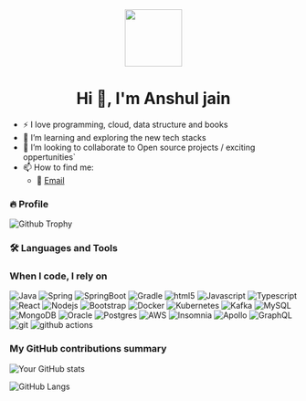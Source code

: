 
<div id="header" align="center">
  <img src="https://media.giphy.com/media/M9gbBd9nbDrOTu1Mqx/giphy.gif" width="100"/>
</div>
<img src="https://komarev.com/ghpvc/?username=anshul-jain&style=flat-square&color=blue" alt=""/>

<h1 align="center">
   Hi 👋, I'm Anshul jain 
</h1>

- ⚡ I love programming, cloud, data structure and books
- 🌱 I’m learning and exploring the new tech stacks
- 👯 I’m looking to collaborate to Open source projects / exciting oppertunities`
- 📫 How to find me: 
  - 📧 [Email](anshul.java@gmail.com)

### :fire: Profile
![Github Trophy](https://github-profile-trophy.vercel.app/?username=anshul-jain)
<!--
**anshul-jain/anshul-jain** is a ✨ _special_ ✨ repository because its `README.md` (this file) appears on your GitHub profile.

Here are some ideas to get you started:

- 🔭 I’m currently working on ...
- 🌱 I’m currently learning ...
- 👯 I’m looking to collaborate on ...
- 🤔 I’m looking for help with ...
- 💬 Ask me about ...
- 📫 How to reach me: ...
- 😄 Pronouns: ...
- ⚡ Fun fact: ...
-->

### :hammer_and_wrench: Languages and Tools
<h3>When I code, I rely on</h3>
<p>
  <img alt="Java" src="https://img.shields.io/badge/Java-ED8B00?style=flat-square&logo=openjdk&logoColor=white" />
  <img alt="Spring" src="https://img.shields.io/badge/Spring-6DB33F?style=flat-square&logo=spring&logoColor=white" />
  <img alt="SpringBoot" src="https://img.shields.io/badge/SpringBoot-6DB33F?style=flat-square&logo=Spring&logoColor=white" />
  <img alt="Gradle" src="https://img.shields.io/badge/Gradle-02303A?style=flat-square&logo=Gradle&logoColor=white" />
  <img alt="html5" src="https://img.shields.io/badge/-HTML5-E34F26?style=flat-square&logo=html5&logoColor=white" />
  <img alt="Javascript" src="https://img.shields.io/badge/-javascript-f7df1c?style=flat-square&logo=javascript&logoColor=black" />
  <img alt="Typescript" src="https://shields.io/badge/TypeScript-3178C6?logo=TypeScript&logoColor=FFF&style=flat-square" />
  <img alt="React" src="https://img.shields.io/badge/-React-45b8d8?style=flat-square&logo=react&logoColor=white" />
  <img alt="Nodejs" src="https://img.shields.io/badge/-Nodejs-43853d?style=flat-square&logo=Node.js&logoColor=white" />
  <img alt="Bootstrap" src="https://img.shields.io/badge/-bootstrap-7953b3?style=flat-square&logo=javascript&logoColor=white" />
  <img alt="Docker" src="https://img.shields.io/badge/-Docker-46a2f1?style=flat-square&logo=docker&logoColor=white" />
  <img alt="Kubernetes" src="https://img.shields.io/badge/Kubernetes-326CE5?style=flat-square&logo=Kubernetes&logoColor=white" />
  <img alt="Kafka" src="https://img.shields.io/badge/Apache_Kafka-231F20?style=flat-square&logo=apache-kafka&logoColor=white" />
  <img alt="MySQL" src="https://img.shields.io/badge/MySQL-4479A1?style=flat-square&logo=mysql&logoColor=white" />
  <img alt="MongoDB" src="https://img.shields.io/badge/-MongoDB-13aa52?style=flat-square&logo=mongodb&logoColor=white" />
  <img alt="Oracle" src="https://img.shields.io/badge/-Oracle-13aa52?style=flat-square&logo=oracle&logoColor=white" />
  <img alt="Postgres" src="https://img.shields.io/badge/PostgreSQL-316192?logo=postgresql&logoColor=white" />
  <img alt="AWS" src="https://img.shields.io/badge/AWS-232F3E?style=flat&logo=amazonwebservices&logoColor=white" />
  <img alt="Insomnia" src="https://img.shields.io/badge/-Insomnia-5849BE?style=flat-square&logo=insomnia&logoColor=white" />
  <img alt="Apollo" src="https://img.shields.io/badge/-Apollo%20GraphQL-311C87?style=flat-square&logo=apollo-graphql&logoColor=white" />
  <img alt="GraphQL" src="https://img.shields.io/badge/-GraphQL-E10098?style=flat-square&logo=graphql&logoColor=white" />
  <img alt="git" src="https://img.shields.io/badge/-Git-F05032?style=flat-square&logo=git&logoColor=white" />
  <img alt="github actions" src="https://img.shields.io/badge/-Github_Actions-2088FF?style=flat-square&logo=github-actions&logoColor=white" />
</p>


<h3>My GitHub contributions summary</h3>

![Your GitHub stats](https://github-readme-stats.vercel.app/api?username=anshul-jain&hide_border=true&show_icons=true&bg_color=151515&title_color=fb4362&icon_color=fb4362&text_bold=false&text_color=9e9e9e)
  


![GitHub Langs](https://github-readme-stats.vercel.app/api/top-langs/?username=anshul-jain&layout=compact)
